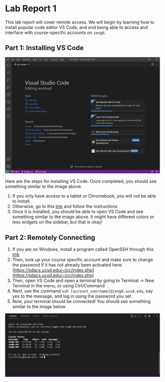 # Lab Report 1

This lab report will cover remote access. We will begin by learning how to install popular code editor VS Code, and end being able to access and interface with course-specific accounts on `ieng6`.

## Part 1: Installing VS Code

![Image](images/Lab1_vscode.PNG)

Here are the steps for installing VS Code. Once completed, you should see something similar to the image above.

1. If you only have access to a tablet or Chromebook, you will not be able to install.
2. Otherwise, go to this [link](https://code.visualstudio.com/) and follow the instructions
3. Once it is installed, you should be able to open VS Code and see something similar to the image above. It might have different colors or less widgets on the sidebar, but that is okay!

## Part 2: Remotely Connecting

1. If you are on Windows, install a program called OpenSSH through this [link](https://docs.microsoft.com/en-us/windows-server/administration/openssh/openssh_install_firstuse)
2. Then, look up your course specific account and make sure to change the password if it has not already been activated here: [https://sdacs.ucsd.edu/~icc/index.php](https://sdacs.ucsd.edu/~icc/index.php)
3. Then, open VS Code and open a terminal by going to Terminal -> New Terminal in the menu, or using Ctrl/Command `.
4. Next, use the command `ssh [account_username]@ieng6.ucsd.edu`, say yes to the message, and log in using the password you set
5. Now, your terminal should be connected! You should see something similar to the image below

![Image](images/Lab1_sshing.PNG)